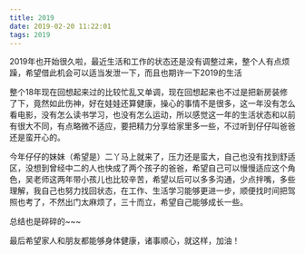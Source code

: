 ```yaml
---
title: 2019
date: 2019-02-20 11:22:01
tags: 2019
---
```



2019年也开始很久啦，最近生活和工作的状态还是没有调整过来，整个人有点烦躁，希望借此机会可以适当发泄一下，而且也期许一下2019的生活

整个18年现在回想起来过的比较忙乱又单调，现在回想起来也不过是把新房装修了下，竟然如此伤神，好在娃娃还算健康，操心的事情不是很多，这一年没有怎么看电影，没有怎么读书学习，也没有怎么运动，所以感觉这一年的生活状态和以前有很大不同，有点略微不适应，要把精力分享给家里多一些，不过听到仔仔叫爸爸还是蛮开心的。

今年仔仔的妹妹（希望是）二丫马上就来了，压力还是蛮大，自己也没有找到舒适区，没想到曾经中二的人也快成了两个孩子的爸爸，希望自己可以慢慢适应这个角色，吴老师这两年带小孩儿也比较辛苦，希望以后可以多多沟通，少点拌嘴，多些理解，我自己也努力找回状态，在工作、生活学习能够更进一步，顺便找时间把驾照也考了，不然出门太麻烦了，三十而立，希望自己能够成长一些。

总结也是碎碎的~~~

最后希望家人和朋友都能够身体健康，诸事顺心，就这样，加油！

